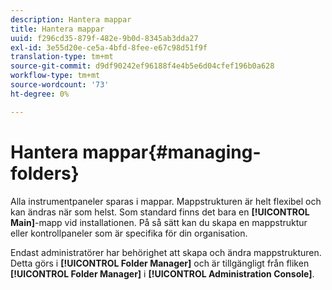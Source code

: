 ```yaml
---
description: Hantera mappar
title: Hantera mappar
uuid: f296cd35-879f-482e-9b0d-8345ab3dda27
exl-id: 3e55d20e-ce5a-4bfd-8fee-e67c98d51f9f
translation-type: tm+mt
source-git-commit: d9df90242ef96188f4e4b5e6d04cfef196b0a628
workflow-type: tm+mt
source-wordcount: '73'
ht-degree: 0%

---
```


# Hantera mappar{#managing-folders}

Alla instrumentpaneler sparas i mappar. Mappstrukturen är helt flexibel och kan ändras när som helst. Som standard finns det bara en **[!UICONTROL Main]**-mapp vid installationen. På så sätt kan du skapa en mappstruktur eller kontrollpaneler som är specifika för din organisation.

Endast administratörer har behörighet att skapa och ändra mappstrukturen. Detta görs i **[!UICONTROL Folder Manager]** och är tillgängligt från fliken **[!UICONTROL Folder Manager]** i **[!UICONTROL Administration Console]**.
